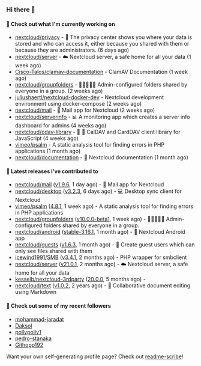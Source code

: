 ### Hi there 👋

#### 👷 Check out what I'm currently working on

- [nextcloud/privacy](https://github.com/nextcloud/privacy) - 🔑 The privacy center shows you where your data is stored and who can access it, either because you shared with them or because they are administrators. (6 days ago)
- [nextcloud/server](https://github.com/nextcloud/server) - ☁️ Nextcloud server, a safe home for all your data (1 week ago)
- [Cisco-Talos/clamav-documentation](https://github.com/Cisco-Talos/clamav-documentation) - ClamAV Documentation (1 week ago)
- [nextcloud/groupfolders](https://github.com/nextcloud/groupfolders) - 📁👩‍👩‍👧‍👦 Admin-configured folders shared by everyone in a group. (2 weeks ago)
- [juliushaertl/nextcloud-docker-dev](https://github.com/juliushaertl/nextcloud-docker-dev) - Nextcloud development environment using docker-compose (2 weeks ago)
- [nextcloud/mail](https://github.com/nextcloud/mail) - 💌 Mail app for Nextcloud (2 weeks ago)
- [nextcloud/serverinfo](https://github.com/nextcloud/serverinfo) - 📊 A monitoring app which creates a server info dashboard for admins (4 weeks ago)
- [nextcloud/cdav-library](https://github.com/nextcloud/cdav-library) - :date: 📇 CalDAV and CardDAV client library for JavaScript (4 weeks ago)
- [vimeo/psalm](https://github.com/vimeo/psalm) - A static analysis tool for finding errors in PHP applications (1 month ago)
- [nextcloud/documentation](https://github.com/nextcloud/documentation) - 📘 Nextcloud documentation (1 month ago)

#### 🔭 Latest releases I've contributed to

- [nextcloud/mail](https://github.com/nextcloud/mail) ([v1.9.6](https://github.com/nextcloud/mail/releases/tag/v1.9.6), 1 day ago) - 💌 Mail app for Nextcloud
- [nextcloud/desktop](https://github.com/nextcloud/desktop) ([v3.2.3](https://github.com/nextcloud/desktop/releases/tag/v3.2.3), 6 days ago) - 💻 Desktop sync client for Nextcloud
- [vimeo/psalm](https://github.com/vimeo/psalm) ([4.8.1](https://github.com/vimeo/psalm/releases/tag/4.8.1), 1 week ago) - A static analysis tool for finding errors in PHP applications
- [nextcloud/groupfolders](https://github.com/nextcloud/groupfolders) ([v10.0.0-beta1](https://github.com/nextcloud/groupfolders/releases/tag/v10.0.0-beta1), 1 week ago) - 📁👩‍👩‍👧‍👦 Admin-configured folders shared by everyone in a group.
- [nextcloud/android](https://github.com/nextcloud/android) ([stable-3.16.1](https://github.com/nextcloud/android/releases/tag/stable-3.16.1), 1 month ago) - 📱 Nextcloud Android app
- [nextcloud/guests](https://github.com/nextcloud/guests) ([v1.6.3](https://github.com/nextcloud/guests/releases/tag/v1.6.3), 1 month ago) - 🙈 Create guest users which can only see files shared with them
- [icewind1991/SMB](https://github.com/icewind1991/SMB) ([v3.4.1](https://github.com/icewind1991/SMB/releases/tag/v3.4.1), 2 months ago) - PHP wrapper for smbclient
- [nextcloud/server](https://github.com/nextcloud/server) ([v21.0.1](https://github.com/nextcloud/server/releases/tag/v21.0.1), 2 months ago) - ☁️ Nextcloud server, a safe home for all your data
- [kesselb/nextcloud-3rdparty](https://github.com/kesselb/nextcloud-3rdparty) ([20.0.0](https://github.com/kesselb/nextcloud-3rdparty/releases/tag/20.0.0), 5 months ago) - 
- [nextcloud/text](https://github.com/nextcloud/text) ([v1.0.2](https://github.com/nextcloud/text/releases/tag/v1.0.2), 2 years ago) - 📑 Collaborative document editing using Markdown

#### 👯 Check out some of my recent followers

- [mohammad-jaradat](https://github.com/mohammad-jaradat)
- [Daksol](https://github.com/Daksol)
- [pollypolly1](https://github.com/pollypolly1)
- [pedro-stanaka](https://github.com/pedro-stanaka)
- [Githopp192](https://github.com/Githopp192)

Want your own self-generating profile page? Check out [readme-scribe](https://github.com/muesli/readme-scribe)!

